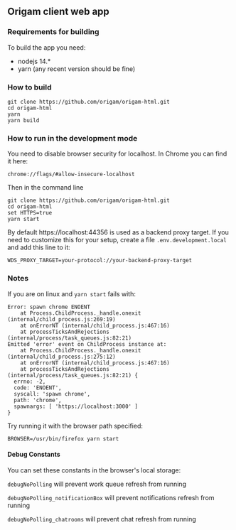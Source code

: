 ## Origam client web app

### Requirements for building

To build the app you need:

- nodejs 14.*
- yarn (any recent version should be fine)

### How to build

```
git clone https://github.com/origam/origam-html.git
cd origam-html
yarn
yarn build
```

### How to run in the development mode

You need to disable browser security for localhost. In Chrome you can find it here:

```
chrome://flags/#allow-insecure-localhost
```

Then in the command line

```
git clone https://github.com/origam/origam-html.git
cd origam-html
set HTTPS=true
yarn start
```

By default https://localhost:44356 is used as a backend proxy target. If you need to customize this 
for your setup, create a file `.env.development.local` and add this line to it:

```
WDS_PROXY_TARGET=your-protocol://your-backend-proxy-target
```
### Notes
If you are on linux and `yarn start` fails with:
```
Error: spawn chrome ENOENT
    at Process.ChildProcess._handle.onexit (internal/child_process.js:269:19)
    at onErrorNT (internal/child_process.js:467:16)
    at processTicksAndRejections (internal/process/task_queues.js:82:21)
Emitted 'error' event on ChildProcess instance at:
    at Process.ChildProcess._handle.onexit (internal/child_process.js:275:12)
    at onErrorNT (internal/child_process.js:467:16)
    at processTicksAndRejections (internal/process/task_queues.js:82:21) {
  errno: -2,
  code: 'ENOENT',
  syscall: 'spawn chrome',
  path: 'chrome',
  spawnargs: [ 'https://localhost:3000' ]
}

```
Try running it with the browser path specified:

```BROWSER=/usr/bin/firefox yarn start```

#### Debug Constants
You can set these constants in the browser's local storage:

`debugNoPolling` will prevent work queue refresh from running

`debugNoPolling_notificationBox` will prevent notifications refresh from running

`debugNoPolling_chatrooms` will prevent chat refresh from running



